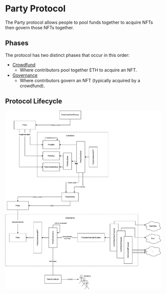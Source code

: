 # Party Protocol

The Party protocol allows people to pool funds together to acquire NFTs then govern those NFTs together.

## Phases

The protocol has two distinct phases that occur in this order:

- [Crowdfund](./crowdfund.md)
    - Where contributors pool together ETH to acquire an NFT.
- [Governance](./governance.md)
    - Where contributors govern an NFT (typically acquired by a crowdfund).

## Protocol Lifecycle

![contract lifecycle](./contract-lifecycle.png)
